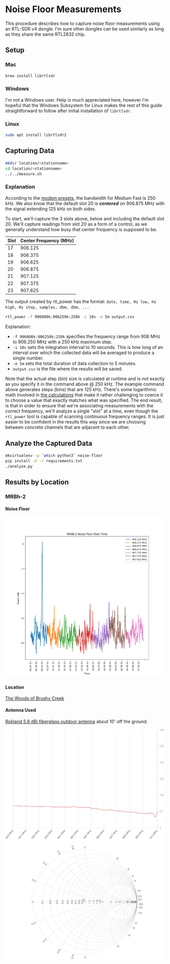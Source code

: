 # Noise Floor Measurements

This procedure describes how to capture noise floor measurements using an RTL-SDR v4 dongle.  I'm sure other dongles can be used similarly as long as they share the same RTL2832 chip.

## Setup

### Mac

```sh
brew install librtlsdr
```

### Windows

I'm not a Windows user.  Help is much appreciated here, however I'm hopeful that the Windows Subsystem for Linux makes the rest of this guide straightforward to follow after initial installation of `librtlsdr`.

### Linux

```sh
sudo apt install librtlsdr2
```

## Capturing Data

```sh
mkdir location/<stationname>
cd location/<stationname>
../../measure.sh
```

### Explanation
According to the [modem presets](https://meshtastic.org/docs/overview/radio-settings/#presets), the bandwidth for Medium Fast is 250 kHz.  We also know that the default slot 20 is ***centered*** on 906.875 MHz with the signal extending 125 kHz on both sides.

To start, we'll capture the 3 slots above, below and including the default slot 20.  We'll capture readings from slot 20 as a form of a control, as we generally understand how busy that center frequency is supposed to be.

| Slot | Center Frequency (MHz) |
| ------ | ----------------- |
| 17 | 906.125 |
| 18 | 906.375 |
| 19 | 906.625 |
| 20 | 906.875 |
| 21 | 907.125 |
| 22 | 907.375 |
| 23 | 907.625 |

The output created by rtl_power has the format: `date, time, Hz low, Hz high, Hz step, samples, dbm, dbm, ...`

```sh
rtl_power -f 906000k:906250k:250k -i 10s -e 5m output.csv
```

Explanation:
* `-f 906000k:906250k:250k` specifies the frequency range from 906 MHz to 906.250 MHz with a 250 kHz maximum step.
* `-i 10s` sets the integration interval to 10 seconds.  This is how long of an interval over which the collected data will be averaged to produce a single number.
* `-e 5m` sets the total duration of data collection to 5 minutes.
* `output.csv` is the file where the results will be saved.

Note that the actual step (bin) size is calculated at runtime and is not exactly as you specify it in the command above @ 250 kHz.  The example command above generates steps (bins) that are 125 kHz.  There's some logarithmic math involved in [the calculations](https://github.com/keenerd/rtl-sdr/blob/master/src/rtl_power.c) that make it rather challenging to coerce it to choose a value that exactly matches what was specified.  The end result, is that in order to ensure that we're associating measurements with the correct frequency, we'll analyze a single "slot" at a time, even though the `rtl_power` tool is capable of scanning continuous frequency ranges.  It is just easier to be confident in the results this way since we are choosing between concrete channels that are adjacent to each other.

## Analyze the Captured Data

```sh
mkvirtualenv -p `which python3` noise-floor
pip install -U -r requirements.txt
./analyze.py
```

## Results by Location

### MRBh-2

#### Noise Floor

![MRBh-2 Results](location/MRBh-2/MRBh-2-results.png)

#### Location

[The Woods of Brushy Creek](https://maps.app.goo.gl/bXYvsAREVTngLnMX9)

#### Antenna Used

[Rokland 5.8 dBi fiberglass outdoor antenna](https://store.rokland.com/products/5-8-dbi-n-male-omni-outdoor-915-mhz-antenna-large-profile-32-height-for-helium-rak-miner-2-nebra-indoor-bobcat?variant=39392551895123) about 10' off the ground.

![MRBh-2 Antenna SWR](location/MRBh-2/nanovna-swr-5_8dbi-rokland-outdoor.png)
![MRBh-2 Antenna Smith](location/MRBh-2/nanovna-smith-5_8dbi-rokland-outdoor.png)
